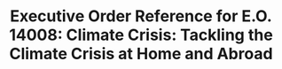 ---
title: "Executive Order Reference for E.O. 14008: Climate Crisis: Tackling the Climate Crisis at Home and Abroad"
description: Resources related to the most recent Climate Crisis E.O.
permalink: /exec-order-climate-crisis
type: link
filters: p-filter govwide-it-category-management for-program-managers
---